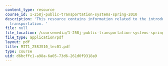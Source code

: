 ```yaml
---
content_type: resource
course_id: 1-258j-public-transportation-systems-spring-2010
description: 'This resource contains information related to the introduction of public
  transportation. '
file: null
file_location: /coursemedia/1-258j-public-transportation-systems-spring-2010/d6bcffc1a98a6a0573d6261d0f9318a9_MIT1_258JS10_lec01.pdf
file_type: application/pdf
layout: pdf
title: MIT1_258JS10_lec01.pdf
type: course
uid: d6bcffc1-a98a-6a05-73d6-261d0f9318a9
---
```


